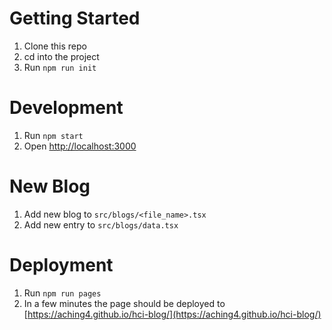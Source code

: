 # Getting Started
1. Clone this repo
2. cd into the project
3. Run `npm run init`

# Development
1. Run `npm start`
2. Open [http://localhost:3000](http://localhost:3000)

# New Blog
1. Add new blog to `src/blogs/<file_name>.tsx`
2. Add new entry to `src/blogs/data.tsx`

# Deployment
1. Run `npm run pages`
2. In a few minutes the page should be deployed to [https://aching4.github.io/hci-blog/](https://aching4.github.io/hci-blog/)
